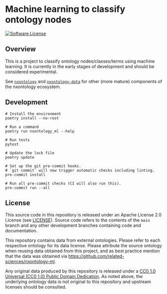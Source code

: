 # Machine learning to classify ontology nodes

[![Software License](https://img.shields.io/github/license/related-sciences/nxontology-ml?style=for-the-badge&logo=Apache&logoColor=white)](https://github.com/related-sciences/nxontology-ml/blob/main/LICENSE)  

## Overview

This is a project to classify ontology nodes/classes/terms using machine learning.
It is currently in the early stages of development and should be considered experimental.

See [`nxontology`](https://github.com/related-sciences/nxontology) and [`nxontology-data`](https://github.com/related-sciences/nxontology-data) for other (more mature) components of the nxontology ecosystem.

## Development

```shell
# Install the environment
poetry install --no-root

# Run a command
poetry run nxontology_ml --help

# Run tests
pytest

# Update the lock file
poetry update

# Set up the git pre-commit hooks.
# `git commit` will now trigger automatic checks including linting.
pre-commit install

# Run all pre-commit checks (CI will also run this).
pre-commit run --all
```

## License

This source code in this repository is released under an Apache License 2.0 License
(see [LICENSE](LICENSE)).
Source code refers to the contents of the `main` branch and any other development branches containing code and documentation.

This repository contains data from external ontologies.
Please refer to each respective ontology for its data license.
Please attribute the source ontology when reusing data obtained from this project,
and as best practice mention that the data was obtained via <https://github.com/related-sciences/nxontology-ml>.

Any original data produced by this repository is released under a [CC0 1.0 Universal (CC0 1.0) Public Domain Dedication](https://creativecommons.org/publicdomain/zero/1.0/).
As noted above, the underlying ontology data is not original to this repository and upstream licenses should be consulted.
